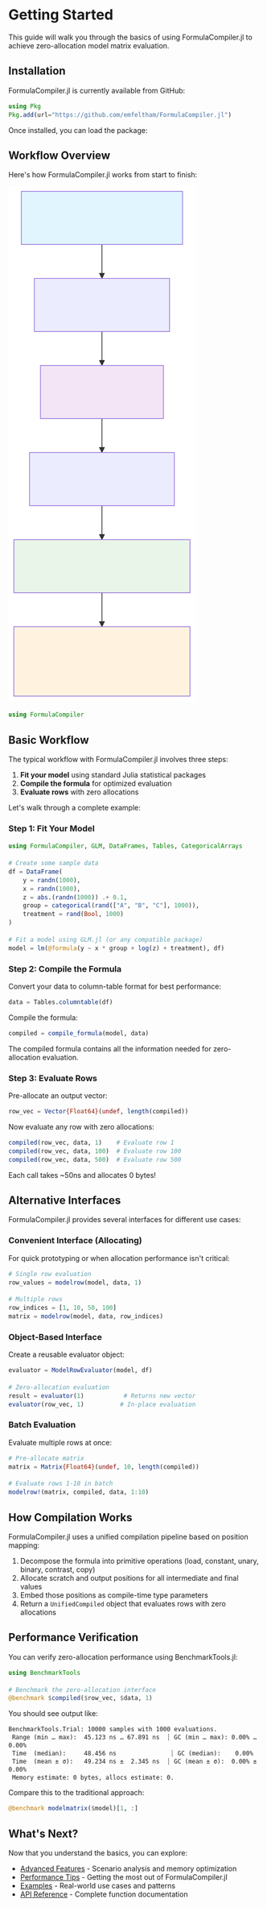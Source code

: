 # Getting Started

This guide will walk you through the basics of using FormulaCompiler.jl to achieve zero-allocation model matrix evaluation.

## Installation

FormulaCompiler.jl is currently available from GitHub:

```julia
using Pkg
Pkg.add(url="https://github.com/emfeltham/FormulaCompiler.jl")
```

Once installed, you can load the package:

## Workflow Overview

Here's how FormulaCompiler.jl works from start to finish:

![Diagram](../diagrams/generated/src_getting_started_diagram_8.svg)

```julia
using FormulaCompiler
```

## Basic Workflow

The typical workflow with FormulaCompiler.jl involves three steps:

1. **Fit your model** using standard Julia statistical packages
2. **Compile the formula** for optimized evaluation
3. **Evaluate rows** with zero allocations

Let's walk through a complete example:

### Step 1: Fit Your Model

```julia
using FormulaCompiler, GLM, DataFrames, Tables, CategoricalArrays

# Create some sample data
df = DataFrame(
    y = randn(1000),
    x = randn(1000),
    z = abs.(randn(1000)) .+ 0.1,
    group = categorical(rand(["A", "B", "C"], 1000)),
    treatment = rand(Bool, 1000)
)

# Fit a model using GLM.jl (or any compatible package)
model = lm(@formula(y ~ x * group + log(z) + treatment), df)
```

### Step 2: Compile the Formula

Convert your data to column-table format for best performance:

```julia
data = Tables.columntable(df)
```

Compile the formula:

```julia
compiled = compile_formula(model, data)
```

The compiled formula contains all the information needed for zero-allocation evaluation.

### Step 3: Evaluate Rows

Pre-allocate an output vector:

```julia
row_vec = Vector{Float64}(undef, length(compiled))
```

Now evaluate any row with zero allocations:

```julia
compiled(row_vec, data, 1)    # Evaluate row 1
compiled(row_vec, data, 100)  # Evaluate row 100
compiled(row_vec, data, 500)  # Evaluate row 500
```

Each call takes ~50ns and allocates 0 bytes!

## Alternative Interfaces

FormulaCompiler.jl provides several interfaces for different use cases:

### Convenient Interface (Allocating)

For quick prototyping or when allocation performance isn't critical:

```julia
# Single row evaluation
row_values = modelrow(model, data, 1)

# Multiple rows
row_indices = [1, 10, 50, 100]
matrix = modelrow(model, data, row_indices)
```

### Object-Based Interface

Create a reusable evaluator object:

```julia
evaluator = ModelRowEvaluator(model, df)

# Zero-allocation evaluation
result = evaluator(1)           # Returns new vector
evaluator(row_vec, 1)          # In-place evaluation
```

### Batch Evaluation

Evaluate multiple rows at once:

```julia
# Pre-allocate matrix
matrix = Matrix{Float64}(undef, 10, length(compiled))

# Evaluate rows 1-10 in batch
modelrow!(matrix, compiled, data, 1:10)
```

## How Compilation Works

FormulaCompiler.jl uses a unified compilation pipeline based on position mapping:

1. Decompose the formula into primitive operations (load, constant, unary, binary, contrast, copy)
2. Allocate scratch and output positions for all intermediate and final values
3. Embed those positions as compile-time type parameters
4. Return a `UnifiedCompiled` object that evaluates rows with zero allocations

## Performance Verification

You can verify zero-allocation performance using BenchmarkTools.jl:

```julia
using BenchmarkTools

# Benchmark the zero-allocation interface
@benchmark $compiled($row_vec, $data, 1)
```

You should see output like:
```
BenchmarkTools.Trial: 10000 samples with 1000 evaluations.
 Range (min … max):  45.123 ns … 67.891 ns  ┊ GC (min … max): 0.00% … 0.00%
 Time  (median):     48.456 ns               ┊ GC (median):    0.00%
 Time  (mean ± σ):   49.234 ns ±  2.345 ns  ┊ GC (mean ± σ):  0.00% ± 0.00%
 Memory estimate: 0 bytes, allocs estimate: 0.
```

Compare this to the traditional approach:

```julia
@benchmark modelmatrix($model)[1, :]
```

## What's Next?

Now that you understand the basics, you can explore:

- [Advanced Features](guide/advanced_features.md) - Scenario analysis and memory optimization
- [Performance Tips](guide/performance.md) - Getting the most out of FormulaCompiler.jl
- [Examples](examples.md) - Real-world use cases and patterns
- [API Reference](api.md) - Complete function documentation
